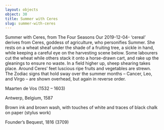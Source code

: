 ```yaml
---
layout: objects
object: 30
title: Summer with Ceres
slug: summer-with-ceres
---
```

Summer with Ceres, from The Four Seasons  Our 2019-12-04- ‘cereal’ derives from Ceres, goddess of agriculture, who personifies Summer. She rests on a wheat sheaf under the shade of a fruiting tree, a sickle in hand, while keeping  a careful eye on the harvesting scene below. Some labourers cut the wheat while others stack it onto a horse-drawn cart, and rake up the gleanings to ensure no waste. In a field higher up, sheep shearing takes place. Around Ceres’ feet luscious ripe fruits and vegetables are strewn. The Zodiac signs that hold sway over the summer months – Cancer, Leo, and Virgo – are shown overhead, but again in reverse order.

Maarten de Vos (1532 – 1603)  

Antwerp, Belgium, 1587  

Brown ink and brown wash, with touches of white and traces of black chalk on paper (stylus work)  

Founder’s Bequest, 1816 (3709)
